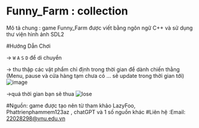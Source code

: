 # Funny_Farm : collection

Mô tả chung :
game Funny_Farm được viết bằng ngôn ngữ C++ và sử dụng thư viện hình ảnh SDL2





#Hướng Dẫn Chơi

-> `W` `A` `S` `D` để di chuyển 


-> thu thập các vật phẩm chỉ định trong thời gian để dành chiến thằng
(Menu, pause và cửa hàng tạm chưa có ... sẽ update trong thời gian tới)
![image](https://user-images.githubusercontent.com/115773745/230782206-9455f4d9-7649-41ba-9ec5-cc0e195e2949.png)


->quá thời gian bạn sẽ thua
![lose](https://user-images.githubusercontent.com/115773745/230782240-479deb17-f6d1-413c-bc67-3ba74f5985db.png)



#Nguồn: game được tạo nên từ tham khảo LazyFoo, Phattrienphammem123az , chatGPT và 1 số nguồn khác 
#Liên hệ :Email: 22028298@vnu.edu.vn
